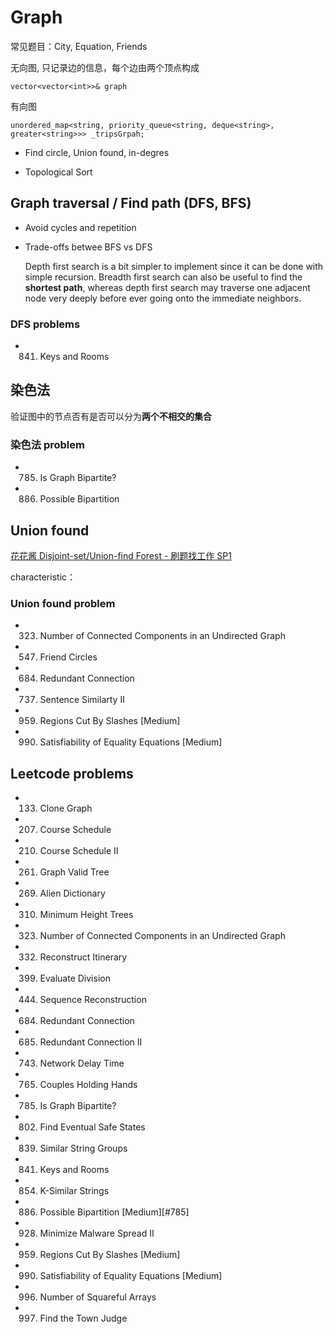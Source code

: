 # Graph
常见题目：City, Equation, Friends

无向图, 只记录边的信息，每个边由两个顶点构成
```
vector<vector<int>>& graph
```

有向图
```
unordered_map<string, priority_queue<string, deque<string>, greater<string>>> _tripsGrpah;
```

- Find circle, Union found, in-degres

- Topological Sort

## Graph traversal / Find path (DFS, BFS)
- Avoid cycles and repetition

- Trade-offs betwee BFS vs DFS

  Depth first search is a bit simpler to implement since it can be done with simple recursion. 
Breadth first search can also be useful to find the **shortest path**, whereas depth first search may
traverse one adjacent node very deeply before ever going onto the immediate neighbors.


### DFS problems
- 841. Keys and Rooms

## 染色法
验证图中的节点否有是否可以分为**两个不相交的集合**

### 染色法 problem

- 785. Is Graph Bipartite?
- 886. Possible Bipartition


## Union found
[花花酱 Disjoint-set/Union-find Forest - 刷题找工作 SP1](https://www.youtube.com/watch?v=VJnUwsE4fWA)

characteristic：

### Union found problem
- 323. Number of Connected Components in an Undirected Graph
- 547. Friend Circles
-	684. Redundant Connection   
- 737. Sentence Similarty II
- 959. Regions Cut By Slashes [Medium]
-	990. Satisfiability of Equality Equations [Medium]   



## Leetcode problems
-	133. Clone Graph    
-	207. Course Schedule    
-	210. Course Schedule II    
-	261. Graph Valid Tree    
-	269. Alien Dictionary    
-	310. Minimum Height Trees    
-	323. Number of Connected Components in an Undirected Graph    
-	332. Reconstruct Itinerary    
-	399. Evaluate Division    
-	444. Sequence Reconstruction    
-	684. Redundant Connection    
-	685. Redundant Connection II    
-	743. Network Delay Time    
-	765. Couples Holding Hands    
-	785. Is Graph Bipartite?    
-	802. Find Eventual Safe States    
-	839. Similar String Groups    
-	841. Keys and Rooms    
-	854. K-Similar Strings    
- 886. Possible Bipartition [Medium][#785]
-	928. Minimize Malware Spread II    
-	959. Regions Cut By Slashes [Medium]    
-	990. Satisfiability of Equality Equations [Medium]   
-	996. Number of Squareful Arrays    
-	997. Find the Town Judge    
			
			
			
			
			
			
			
			
			
			
			
			
			
			
			
			
			
			
			
			
			
			
			
			



